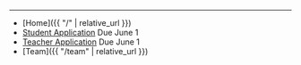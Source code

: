 ***

* [Home]({{ "/" | relative_url }})
* [Student Application](https://bit.ly/EASI-22-Student)
Due June 1
* [Teacher Application](https://bit.ly/EASI-22-Teacher)
Due June 1
* [Team]({{ "/team" | relative_url }})